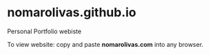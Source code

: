 # nomarolivas.github.io
 Personal Portfolio webiste 

To view website: copy and paste __nomarolivas.com__ into any browser.
